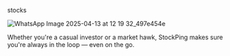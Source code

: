 stocks

![WhatsApp Image 2025-04-13 at 12 19 32_497e454e](https://github.com/user-attachments/assets/4ce184d4-321e-46f8-b2b2-9e1cb229be19)

Whether you're a casual investor or a market hawk, StockPing makes sure you're always in the loop — even on the go.
